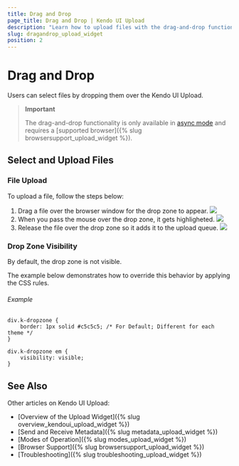 ```yaml
---
title: Drag and Drop
page_title: Drag and Drop | Kendo UI Upload
description: "Learn how to upload files with the drag-and-drop functionality in asyncronous mode in the Kendo UI Upload widget."
slug: dragandrop_upload_widget
position: 2
---
```


# Drag and Drop

Users can select files by dropping them over the Kendo UI Upload.

> **Important**
>
> The drag-and-drop functionality is only available in [async mode](modes#asynchronous-mode) and requires a [supported browser]({% slug browsersupport_upload_widget %}).

## Select and Upload Files

### File Upload

To upload a file, follow the steps below:

1. Drag a file over the browser window for the drop zone to appear. ![](/controls/editors/upload/upload-dd1.png)
2. When you pass the mouse over the drop zone, it gets highligheted. ![](/controls/editors/upload/upload-dd2.png)
3. Release the file over the drop zone so it adds it to the upload queue. ![](/controls/editors/upload/upload-dd3.png)

###  Drop Zone Visibility

By default, the drop zone is not visible.

The example below demonstrates how to override this behavior by applying the CSS rules.

###### Example

    div.k-dropzone {
        border: 1px solid #c5c5c5; /* For Default; Different for each theme */
    }

    div.k-dropzone em {
        visibility: visible;
    }

<!--*-->
## See Also

Other articles on Kendo UI Upload:

* [Overview of the Upload Widget]({% slug overview_kendoui_upload_widget %})
* [Send and Receive Metadata]({% slug metadata_upload_widget %})
* [Modes of Operation]({% slug modes_upload_widget %})
* [Browser Support]({% slug browsersupport_upload_widget %})
* [Troubleshooting]({% slug troubleshooting_upload_widget %})

